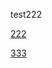 test222


[222](../test1.md)

[333](http://gitlab.alibaba-inc.com/gserver/tadpole/blob/master/docs/protocol.md)